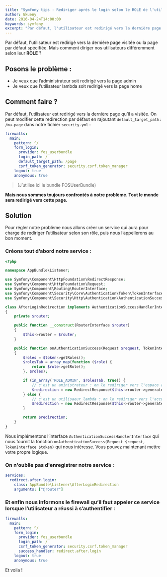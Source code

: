 ```yaml
---
title: "Symfony tips : Rediriger après le login selon le ROLE de l'utilisateur"
author: Gkueny
date: 2016-04-24T14:00:00
keywords: symfony
excerpt: "Par défaut, l'utilisateur est redirigé vers la dernière page visité ou la page par défaut spécifié. Mais comment diriger nos utilisateurs différemment selon leur ROLE ?"
---
```


Par défaut, l'utilisateur est redirigé vers la dernière page visitée ou la page par défaut spécifiée. Mais comment diriger nos utilisateurs différemment selon leur **ROLE** ?

## Posons le problème :

- Je veux que l’administrateur soit redirigé vers la page admin
- Je veux que l’utilisateur lambda soit redirigé vers la page home

## Comment faire ?

Par défaut, l’utilisateur est redirigé vers la dernière page qu’il a visitée. On peut modifier cette redirection par défaut en rajoutant `default_target_path: /ma-page` dans notre fichier `security.yml` :

```yml
firewalls:
  main:
    pattern: ^/
    form_login:
      provider: fos_userbundle
      login_path: /
      default_target_path: /page
      csrf_token_generator: security.csrf.token_manager
    logout: true
    anonymous: true
```

> (J’utilise ici le bundle FOSUserBundle)

**Mais nous sommes toujours confrontés à notre problème. Tout le monde sera redirigé vers cette page.**

## Solution

Pour régler notre problème nous allons créer un service qui aura pour charge de rediriger l’utilisateur selon son rôle, puis nous l’appellerons au bon moment.

### Créons tout d’abord notre service :

```php
<?php

namespace AppBundle\Listener;

use Symfony\Component\HttpFoundation\RedirectResponse;
use Symfony\Component\HttpFoundation\Request;
use Symfony\Component\Routing\RouterInterface;
use Symfony\Component\Security\Core\Authentication\Token\TokenInterface;
use Symfony\Component\Security\Http\Authentication\AuthenticationSuccessHandlerInterface;

class AfterLoginRedirection implements AuthenticationSuccessHandlerInterface
{
    private $router;

    public function __construct(RouterInterface $router)
    {
        $this->router = $router;
    }

    public function onAuthenticationSuccess(Request $request, TokenInterface $token)
    {
        $roles = $token->getRoles();
        $rolesTab = array_map(function ($role) {
            return $role->getRole();
        }, $roles);

        if (in_array('ROLE_ADMIN', $rolesTab, true)) {
            // c'est un aministrateur : on le rediriger vers l'espace admin
            $redirection = new RedirectResponse($this->router->generate('amin'));
        } else {
            // c'est un utilisaeur lambda : on le rediriger vers l'accueil
            $redirection = new RedirectResponse($this->router->generate('homepage'));
        }

        return $redirection;
    }
}
```

Nous implémentons l’interface `AuthenticationSuccessHandlerInterface` qui nous fournit la fonction `onAuthenticationSuccess(Request $request, TokenInterface $token)` qui nous intéresse. Vous pouvez maintenant mettre votre propre logique.

### On n'oublie pas d'enregistrer notre service :

```yml
services:
  redirect.after.login:
    class: AppBundle\Listener\AfterLoginRedirection
    arguments: ["@router"]
```

### Et enfin nous informons le firewall qu’il faut appeler ce service lorsque l’utilisateur a réussi à s’authentifier :

```yml
firewalls:
  main:
    pattern: ^/
    form_login:
      provider: fos_userbundle
      login_path: /
      csrf_token_generator: security.csrf.token_manager
      success_handler: redirect.after.login
    logout: true
    anonymous: true
```

Et voila !
